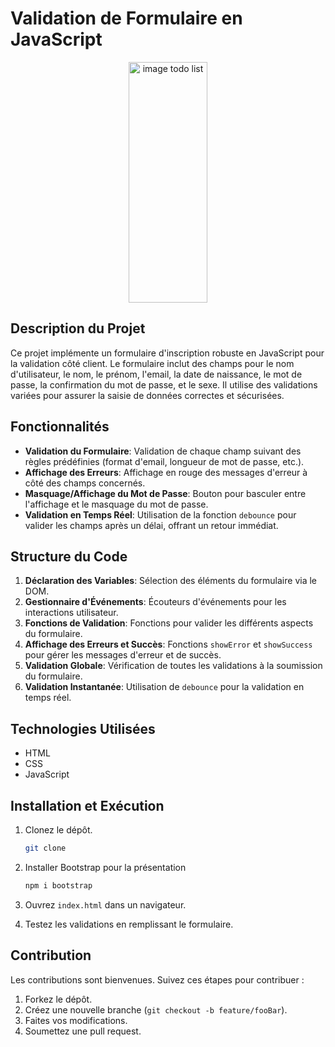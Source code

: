 # Validation de Formulaire en JavaScript

<p align="center">
  <img width="1024" height="385"alt="image todo list" src="https://i.postimg.cc/zG5KB0dK/pngwing-com-1.png" style="width:50%">
</p>

## Description du Projet

Ce projet implémente un formulaire d'inscription robuste en JavaScript pour la validation côté client. Le formulaire inclut des champs pour le nom d'utilisateur, le nom, le prénom, l'email, la date de naissance, le mot de passe, la confirmation du mot de passe, et le sexe. Il utilise des validations variées pour assurer la saisie de données correctes et sécurisées.

## Fonctionnalités

- **Validation du Formulaire**: Validation de chaque champ suivant des règles prédéfinies (format d'email, longueur de mot de passe, etc.).
- **Affichage des Erreurs**: Affichage en rouge des messages d'erreur à côté des champs concernés.
- **Masquage/Affichage du Mot de Passe**: Bouton pour basculer entre l'affichage et le masquage du mot de passe.
- **Validation en Temps Réel**: Utilisation de la fonction `debounce` pour valider les champs après un délai, offrant un retour immédiat.

## Structure du Code

1. **Déclaration des Variables**: Sélection des éléments du formulaire via le DOM.
2. **Gestionnaire d'Événements**: Écouteurs d'événements pour les interactions utilisateur.
3. **Fonctions de Validation**: Fonctions pour valider les différents aspects du formulaire.
4. **Affichage des Erreurs et Succès**: Fonctions `showError` et `showSuccess` pour gérer les messages d'erreur et de succès.
5. **Validation Globale**: Vérification de toutes les validations à la soumission du formulaire.
6. **Validation Instantanée**: Utilisation de `debounce` pour la validation en temps réel.

## Technologies Utilisées

- HTML
- CSS
- JavaScript

## Installation et Exécution

1. Clonez le dépôt.

    ```bash
    git clone
    ````

2. Installer Bootstrap pour la présentation

    ```bash
    npm i bootstrap
    ````

3. Ouvrez `index.html` dans un navigateur.
4. Testez les validations en remplissant le formulaire.

## Contribution

Les contributions sont bienvenues. Suivez ces étapes pour contribuer :

1. Forkez le dépôt.
2. Créez une nouvelle branche (`git checkout -b feature/fooBar`).
3. Faites vos modifications.
4. Soumettez une pull request.
